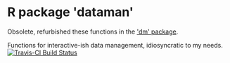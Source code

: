 
R package 'dataman'
===================

Obsolete, refurbished these functions in the ['dm' package](http://github.com/renlund/dm).

Functions for interactive-ish data management, idiosyncratic to my needs.
[![Travis-CI Build Status](https://travis-ci.org/renlund/dataman.svg?branch=master)](https://travis-ci.org/renlund/dataman)

